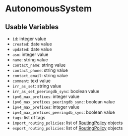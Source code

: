 # AutonomousSystem

## Usable Variables

  * `id`: integer value
  * `created`: date value
  * `updated`: date value
  * `asn`: integer value
  * `name`: string value
  * `contact_name`: string value
  * `contact_phone`: string value
  * `contact_email`: string value
  * `comment`: text value
  * `irr_as_set`: string value
  * `irr_as_set_peeringdb_sync`: boolean value
  * `ipv6_max_prefixes`: integer value
  * `ipv6_max_prefixes_peeringdb_sync`: boolean value
  * `ipv4_max_prefixes`: integer value
  * `ipv4_max_prefixes_peeringdb_sync`: boolean value
  * `tags`: list of tags
  * `import_routing_policies`: list of [RoutingPolicy](routingpolicy.md) objects
  * `export_routing_policies`: list of [RoutingPolicy](routingpolicy.md) objects
